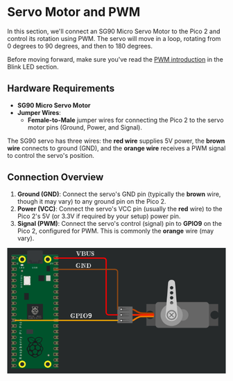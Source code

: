 # Servo Motor and PWM

In this section, we'll connect an SG90 Micro Servo Motor to the Pico 2 and control its rotation using PWM. The servo will move in a loop, rotating from 0 degrees to 90 degrees, and then to 180 degrees.

Before moving forward, make sure you've read the [PWM introduction](../blinky/pwm.md) in the Blink LED section.

## Hardware Requirements
- **SG90 Micro Servo Motor**
- **Jumper Wires**:
  - **Female-to-Male** jumper wires for connecting the Pico 2 to the servo motor pins (Ground, Power, and Signal).

The SG90 servo has three wires: the **red wire** supplies 5V power, the **brown wire** connects to ground (GND), and the **orange wire** receives a PWM signal to control the servo's position.

## Connection Overview
1. **Ground (GND)**: Connect the servo's GND pin (typically the **brown** wire, though it may vary) to any ground pin on the Pico 2.
2. **Power (VCC)**: Connect the servo's VCC pin (usually the **red** wire) to the Pico 2's 5V (or 3.3V if required by your setup) power pin.
3. **Signal (PWM)**: Connect the servo's control (signal) pin to **GPIO9** on the Pico 2, configured for PWM. This is commonly the **orange** wire (may vary).

<img style="display: block; margin: auto;" alt="pico2" src="./images/pico-servo-circuit.png"/>

